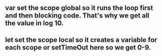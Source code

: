## var set the scope global so it runs the loop first and then blocking code. That's why we get all the value in log 10.

## let set the scope local so it creates a variable for each scope or setTimeOut here so we get 0-9.
